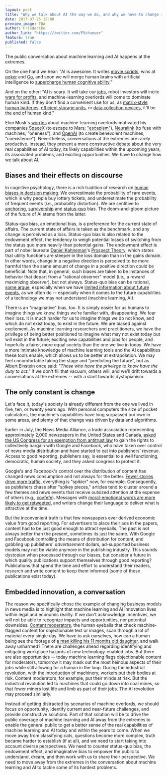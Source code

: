```yaml
---
layout: post
title: "Why we talk about AI the way we do, and why we have to change it."
date: 2017-07-25 12:00
preview_image: TBA
author: Friederike
author_link: "https://twitter.com/FSchueuer"
feature: true
published: false
---
```


The public conversation about machine learning and AI happens at the extremes.

On the one hand we hear: "AI is awesome. It writes [movie scripts](https://arstechnica.com/the-multiverse/2016/06/an-ai-wrote-this-movie-and-its-strangely-moving/), wins at [poker](http://www.sciencemag.org/news/2017/03/artificial-intelligence-goes-deep-beat-humans-poker) and [Go](https://techcrunch.com/2017/05/24/alphago-beats-planets-best-human-go-player-ke-jie/), and soon we will merge human brains with artificial intelligence to [supercharge human cognitive ability](https://www.theverge.com/2017/3/27/15077864/elon-musk-neuralink-brain-computer-interface-ai-cyborgs)."

And on the other: "AI is scary. It will take our [jobs](http://www.eng.ox.ac.uk/about/news/new-study-shows-nearly-half-of-us-jobs-at-risk-of-computerisation), robot investors will incite [wars for profits](http://fortune.com/2016/08/17/elon-musk-ai-fear-werner-herzog/), and machine-learning overlords will come to dominate human kind. If they don't find a convenient use for us, as [matrix-style human batteries](https://www.youtube.com/watch?v=IojqOMWTgv8), [efficient storage units](https://www.technologyreview.com/s/608268/scientists-used-crispr-to-put-a-gif-inside-living-dna/), or [data collection devices](https://www.theverge.com/2017/7/17/15985940/wearable-electronic-skin-nanomesh-health-monitoring), it'll be the end of human kind."

Elon Musk's [worries](http://www.vanityfair.com/news/2017/03/elon-musk-billion-dollar-crusade-to-stop-ai-space-x) about machine-learning overlords motivated his companies [SpaceX](http://www.spacex.com/) (to escape to Mars; ["escapism"](https://en.wikipedia.org/wiki/The_Three-Body_Problem)), [Neuralink](https://www.technologyreview.com/s/604254/with-neuralink-elon-musk-promises-human-to-human-telepathy-dont-believe-it/) (to fuse with machines; "oneness"), and [OpenAI](https://openai.com/) (to create benevolent machines; "coexistence"). Nevertheless, conversations at the extremes are rarely productive. Instead, they prevent a more constructive debate about the very real capabilities of AI today, its likely capabilities within the upcoming years, its associated problems, and exciting opportunities. We have to change how we talk about AI.

## Biases and their effects on discourse
In cognitive psychology, there is a rich tradition of research on [human biases in decision making](https://en.wikipedia.org/wiki/List_of_cognitive_biases). We overestimate the probability of rare events, which is why people buy lottery tickets, and underestimate the probability of frequent events (i.e., probability distortion). We are sentitive to [anchoring](https://en.wikipedia.org/wiki/Anchoring), [survivership](https://en.wikipedia.org/wiki/Survivorship_bias) and [status-quo](https://en.wikipedia.org/wiki/Status_quo_bias) bias. The doom-and-gloom picture of the future of AI stems from the latter.

Status-quo bias, an emotional bias, is a preference for the current state of affairs. The current state of affairs is taken as the benchmark, and any change is perceived as a loss. Status-quo bias is also related to the endowment effect, the tendency to weigh potential losses of switching from the status quo more heavily than potential gains. The endowment effect is part of nobel laureate [Daniel Kahneman](http://www.nytimes.com/2011/11/27/books/review/thinking-fast-and-slow-by-daniel-kahneman-book-review.html)'s [Prospect Theory](https://en.wikipedia.org/wiki/Prospect_theory), which states that utility functions are steeper in the loss domain than in the gains domain. In other words, change in a negative direction is perceived to be more harmful than the same amount of change in a positive direction could be beneficial. Note that, in general, such biases are taken to be instances of behavior that depart from a "rational observer" model (i.e., a reward maximizing observer), but not always. Status-quo bias can be rational, [some argue](http://www.journals.uchicago.edu/doi/pdfplus/10.1086/678482), especially when we have [limited information about future events](http://citeseerx.ist.psu.edu/viewdoc/download?doi=10.1.1.545.5116&rep=rep1&type=pdf), as we often do -- especially when it comes to the future capabilities of a technology we may not understand (machine learning, AI).

There is an "imaginative" bias, too. It is simply easier for us humans to imagine things we know, things we're familiar with, disappearing. We fear their loss. It is much harder for us to imagine things we do not know, and which do not exist today, to exist in the future. We are biased against excitement. As machine learning researchers and practitioners, we have the privilege of being better positioned to imagine what may not exist today but will exist in the future; exciting new capabilities and jobs for people, and hopefully a fairer, more equal society than the one we live in today. We have a more intimate knowledge of machine learning tools and the AI capabilities these tools enable, which allows us to be better at extrapolation. We may feel uncomfortable taking the stage and "predicting the future", but as Albert Einstein once said: *"Those who have the privilege to know have the duty to act."* If we don't fill that vacuum, others will, and we'll drift towards a conversations at the extremes -- with a slant towards dystopianism.

## The only constant is change
Let's face it, today's society is already different from the one we lived in five, ten, or twenty years ago. With personal computers the size of pocket calculators, the machine's capabilities have long surpassed our own in some areas, and plenty of that  change was driven by data and algorithms. 

Earlier in July, the News Media Alliance, a trade association representing approximately 2,000 newspapers in the United States and Canada, [asked the US Congress for an exemption from antitrust law](https://www.newsmediaalliance.org/release-digital-duopoly/) to gain the rights to collectively bargain with Google and Facebook, who have taken over control of news media distribution and have started to eat into publishers' revenue. Access to good reporting, publishers say, is essential to a well functioning, democratic, human society, and they asked congress to protect it.

Google's and Facebook's control over the distribution of content has changed news consumption and not always for the better. [Fewer stories drive more traffic](https://www.theatlantic.com/technology/archive/2017/07/facebook-and-the-media/533079/), everything is "spikier" now, for example. Consequently, as publishers chase after "spikey pieces," articles tend to cluster around a few themes and news events that receive outsized attention at the expense of others (e.g., [covfefe](https://www.wired.com/2017/05/internet-defines-covfefe/)). Messages with [moral-emotional words are more likely to get retweeted](https://phys.org/news/2017-06-messages-moral-emotional-words-viral-social.html), and writers change their language to deliver what is attractive at the time.

But the inconvenient truth is that few newspapers ever derived economic value from good reporting. For advertisers to place their ads in the papers, content had to be just good enough to attract eyeballs. The past is not always better than the present, sometimes its just the same. With Google and Facebook controlling the means of distribution for content, and gobbling up publishers' *advertisement* dollars, ad-supported business models may not be viable anymore in the publishing industry. This sounds dystopian when processed through our biases, but consider a future in which quality publications support themselves through good reporting? Publications that spend the time and effort to understand their readers, research and write content to keep them informed (some of these publications exist today).

## Embedded innovation, a conversation
The reason we specifically chose the example of changing business models in news media is to highlight that machine learning and AI innovation lives within legal and economic reality. If we don't acknowledge incentives, we will not be able to recognize impacts and opportunities, nor potential downsides. [Content moderators](https://www.theguardian.com/news/2017/may/21/facebook-moderators-quick-guide-job-challenges), the human eyeballs that check machine-flagged content for objectionable text or images, scan through a lot of material every single day. We have to ask ourselves, how can a human being see the footage of [a man killing his 11 months old daughter](https://www.theguardian.com/technology/2017/apr/25/facebook-thailand-man-livestreams-killing-daughter), and walk away unharmed? There are challenges ahead regarding identifying and mitigating workplace hazards of new technology-enabled jobs. But there are also opportunities -- today machine learning flags objectionable content for moderators, tomorrow it may mask out the most heinous aspects of their jobs while still allowing for a human in the loop. During the industrial revolution, with the introduction of machinery, workers put their bodies at risk. Content moderators, for example, put their minds at risk. But the industrial revolution led to machines that could go down into coal mines, so that fewer miners lost life and limb as part of their jobs. The AI revolution may proceed similarly.

Instead of getting distracted by scenarios of machine overlords, we should focus on opportunity, identify current and near-future challenges, and provide constructive solutions. Part of that solution will be to drive the public coverage of machine learning and AI away from the extremes to enable the general public to get a better sense of the real capabilities of machine learning and AI today and within the years to come. When we move away from classifying cats, questions become more complex, truth became harder to establish (if at all), and we need to start taking into account diverse perspectives. We need to counter status-quo bias, the endowment effect, and imaginative bias to empower the public to understand, dream, and then work with us to share their perspective. We need to move away from the extremes in the conversation about machine learning and AI to tackle some of its hardest problems.
